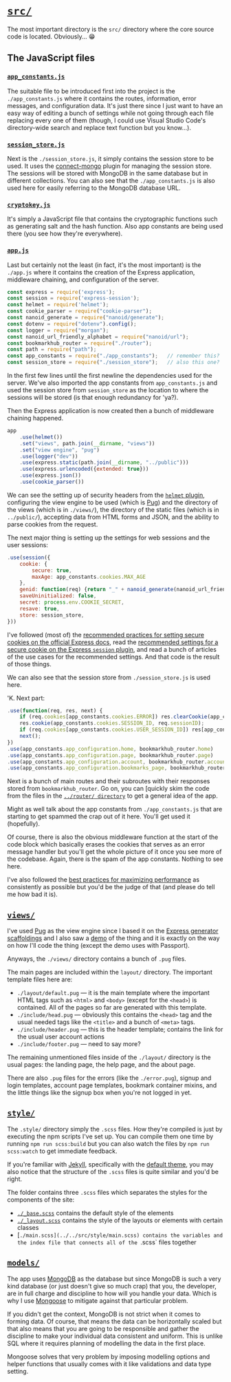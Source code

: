 # [`src/`](../../src/)
The most important directory is the `src/` directory where the core source code is located. Obviously... 😁

## The JavaScript files
### [`app_constants.js`](../../src/app_constants.js)
The suitable file to be introduced first into the project is the `./app_constants.js` where it contains the routes, information, error messages, and configuration data. It's just there since I just want to have an easy way of editing a bunch of settings while not going through each file replacing every one of them (though, I could use Visual Studio Code's directory-wide search and replace text function but you know...). 

### [`session_store.js`](../../src/session_store.js)
Next is the `./session_store.js`, it simply contains the session store to be used. It uses the [connect-mongo](https://www.npmjs.com/package/connect-mongo) plugin for managing the session store. The sessions will be stored with MongoDB in the same database but in different collections. You can also see that the `./app_constants.js` is also used here for easily referring to the MongoDB database URL.

### [`cryptokey.js`](../../src/cryptokeys.js)
It's simply a JavaScript file that contains the cryptographic functions such as generating salt and the hash function. Also app constants are being used there (you see how they're everywhere).

### [`app.js`](../../src/app.js)
Last but certainly not the least (in fact, it's the most important) is the `./app.js` where it contains the creation of the Express application, middleware chaining, and configuration of the server.

```js
const express = require('express');
const session = require('express-session');
const helmet = require('helmet');
const cookie_parser = require("cookie-parser");
const nanoid_generate = require("nanoid/generate");
const dotenv = require("dotenv").config();
const logger = require("morgan");
const nanoid_url_friendly_alphabet = require("nanoid/url");
const bookmarkhub_router = require("./router");
const path = require("path");
const app_constants = require("./app_constants");   // remember this?
const session_store = require("./session_store");   // also this one?
```

In the first few lines until the first newline the dependencies used for the server. We've also imported the app constants from `app_constants.js` and used the session store from `session_store` as the location to where the sessions will be stored (is that enough redundancy for 'ya?).

Then the Express application is now created then a bunch of middleware chaining happened. 

```js
app
    .use(helmet())
    .set("views", path.join(__dirname, "views"))
    .set("view engine", "pug")
    .use(logger("dev"))
    .use(express.static(path.join(__dirname, "../public")))
    .use(express.urlencoded({extended: true}))
    .use(express.json())
    .use(cookie_parser())
```

We can see the setting up of security headers from the [`helmet` plugin](https://www.npmjs.com/package/helmet), configuring the view engine to be used (which is [Pug](https://pugjs.org/)) and the directory of the views (which is in `./views/`), the directory of the static files (which is in `../public/`), accepting data from HTML forms and JSON, and the ability to parse cookies from the request.

The next major thing is setting up the settings for web sessions and the user sessions:

```js
.use(session({
    cookie: {
        secure: true,
        maxAge: app_constants.cookies.MAX_AGE
    },
    genid: function(req) {return "_" + nanoid_generate(nanoid_url_friendly_alphabet, 64)},
    saveUninitialized: false,
    secret: process.env.COOKIE_SECRET,
    resave: true,
    store: session_store,
}))
```

I've followed (most of) the [recommended practices for setting secure cookies on the official Express docs](https://expressjs.com/en/advanced/best-practice-security.html#use-cookies-securely), read the [recommended settings for a secure cookie on the Express `session` plugin](https://github.com/expressjs/session), and read a bunch of articles of the use cases for the recommended settings. And that code is the result of those things. 

We can also see that the session store from `./session_store.js` is used here.

'K. Next part:

```js
.use(function(req, res, next) {
    if (req.cookies[app_constants.cookies.ERROR]) res.clearCookie(app_constants.cookies.ERROR);
    res.cookie(app_constants.cookies.SESSION_ID, req.sessionID);
    if (req.cookies[app_constants.cookies.USER_SESSION_ID]) res[app_constants.cookies.USER_SESSION_ID_COPY] = req.cookies[app_constants.cookies.USER_SESSION_ID];
    next();
})
.use(app_constants.app_configuration.home, bookmarkhub_router.home)
.use(app_constants.app_configuration.page, bookmarkhub_router.page)
.use(app_constants.app_configuration.account, bookmarkhub_router.account)
.use(app_constants.app_configuration.bookmarks_page, bookmarkhub_router.bookmark)
```

Next is a bunch of main routes and their subroutes with their responses stored from `bookmarkhub_router`. Go on, you can [quickly skim the code from the files in the [`../router/ directory`](../../router/) to get a general idea of the app. 

Might as well talk about the app constants from `./app_constants.js` that are starting to get spammed the crap out of it here. You'll get used it (hopefully).

Of course, there is also the obvious middleware function at the start of the code block which basically erases the cookies that serves as an error message handler but you'll get the whole picture of it once you see more of the codebase. Again, there is the spam of the app constants. Nothing to see here.

I've also followed the [best practices for maximizing performance](https://expressjs.com/en/advanced/best-practice-performance.html) as consistently as possible but you'd be the judge of that (and please do tell me how bad it is).

## [`views/`](../../src/views/)
I've used [Pug](https://pugjs.org/) as the view engine since I based it on the [Express generator scaffoldings](https://expressjs.com/en/starter/generator.html) and I also saw a [demo](https://github.com/madhums/node-express-mongoose-demo) of the thing and it is exactly on the way on how I'll code the thing (except the demo uses with Passport).

Anyways, the `./views/` directory contains a bunch of `.pug` files.

The main pages are included within the `layout/` directory. The important template files here are:

- `./layout/default.pug` &mdash; it is the main template where the important HTML tags such as `<html>` and `<body>` (except for the `<head>`) is contained. All of the pages so far are generated with this template.
- `./include/head.pug` &mdash; obviously this contains the `<head>` tag and the usual needed tags like the `<title>` and a bunch of `<meta>` tags.
- `./include/header.pug` &mdash; this is the header template; contains the link for the usual user account actions
- `./include/footer.pug` &mdash; need to say more?

The remaining unmentioned files inside of the `./layout/` directory is the usual pages: the landing page, the help page, and the about page. 

There are also `.pug` files for the errors (like the `./error.pug`), signup and login templates, account page templates, bookmark container mixins, and the little things like the signup box when you're not logged in yet.

## [`style/`](../../src/style/)
The `.style/` directory simply the `.scss` files. How they're compiled is just by executing the npm scripts I've set up. You can compile them one time by running `npm run scss:build` but you can also watch the files by `npm run scss:watch` to get immediate feedback.

If you're familiar with [Jekyll](https://jekyllrb.com/), specifically with the [default theme](https://github.com/jekyll/minima/tree/master/_sass), you may also notice that the structure of the `.scss` files is quite similar and you'd be right.

The folder contains three `.scss` files which separates the styles for the components of the site:

- [`./_base.scss`](../../src/style/_base.scss) contains the default style of the elements
- [`./_layout.scss`](../../src/style/_layout.scss) contains the style of the layouts or elements with certain classes
- [`./main.scss](../../src/style/main.scss) contains the variables and the index file that connects all of the `.scss` files together

## [`models/`](../../src/models/)
The app uses [MongoDB](https://mongodb.com/) as the database but since MongoDB is such a very kind database (or just doesn't give so much crap) that you, the developer, are in full charge and discipline to how will you handle your data. Which is why I use [Mongoose](https://mongoosejs.com/) to mitigate against that particular problem.

If you didn't get the context, MongoDB is not strict when it comes to forming data. Of course, that means the data can be horizontally scaled but that also means that you are going to be responsible and gather the discipline to make your individual data consistent and uniform. This is unlike SQL where it requires planning of modelling the data in the first place.

Mongoose solves that very problem by imposing modelling options and helper functions that usually comes with it like validations and data type setting.
